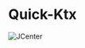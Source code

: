 # Quick-Ktx

![JCenter](https://api.bintray.com/packages/xch168/quick-android/quick-ktx/images/download.svg)